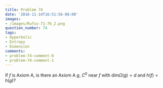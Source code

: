 ```yaml
---
title: Problem 74
date: '2016-11-14T16:51:56-08:00'
images:
- /images/Rufus-71-76_2.png
question_number: 74
tags:
- Hyperbolic
- Entropy
- Dimension
comments:
- problem-74-comment-0
- problem-74-comment-1
---
```

If $f$ is Axiom A, is there an Axiom A $g$, $C^0$ near $f$ with dim$\Omega (g)
= d$ and $h(f) = h(g) ?$

